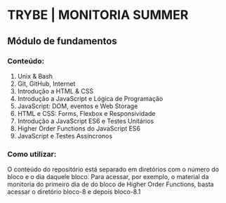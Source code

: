 # TRYBE | MONITORIA SUMMER

## Módulo de fundamentos

### Conteúdo:
1. Unix & Bash
2. Git, GitHub, Internet
3. Introdução a HTML & CSS
4. Introdução a JavaScript e Lógica de Programação
5. JavaScript: DOM, eventos e Web Storage
6. HTML e CSS: Forms, Flexbox e Responsividade
7. Introdução a JavaScript ES6 e Testes Unitários
8. Higher Order Functions do JavaScript ES6
9. JavaScript e Testes Assíncronos 

### Como utilizar:
O conteúdo do repositório está separado em diretórios com o número do bloco e o dia daquele bloco.
Para acessar, por exemplo, o material da monitoria do primeiro dia de do bloco de Higher Order Functions, basta acessar o diretório bloco-8 e depois bloco-8.1
